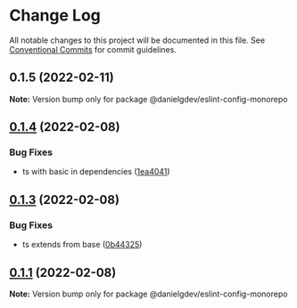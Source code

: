 # Change Log

All notable changes to this project will be documented in this file.
See [Conventional Commits](https://conventionalcommits.org) for commit guidelines.

## 0.1.5 (2022-02-11)

**Note:** Version bump only for package @danielgdev/eslint-config-monorepo





## [0.1.4](https://github.com/danielgdev/eslint-config/compare/v0.1.3...v0.1.4) (2022-02-08)


### Bug Fixes

* ts with basic in dependencies ([1ea4041](https://github.com/danielgdev/eslint-config/commit/1ea4041391d7ee8e19a9889d37baf246a08ae877))





## [0.1.3](https://github.com/danielgdev/eslint-config/compare/v0.1.1...v0.1.3) (2022-02-08)


### Bug Fixes

* ts extends from base ([0b44325](https://github.com/danielgdev/eslint-config/commit/0b44325cc30902ef3682e29a598a3b7e16b3d05e))





## [0.1.1](https://github.com/danielgdev/eslint-config/compare/v0.16.0...v0.1.1) (2022-02-08)

**Note:** Version bump only for package @danielgdev/eslint-config-monorepo
